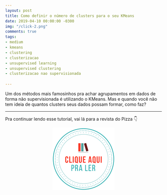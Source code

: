 ```yaml
---
layout: post
title: Como definir o número de clusters para o seu KMeans
date: 2019-04-10 00:00:00 -0300
img: "/click-2.png"
comments: true
tags:
- medium
- kmeans
- clustering
- clusterizacao
- unsupervised learning
- unsupervised clustering
- clusterizacao nao supervisionada

---
```

Um dos métodos mais famosinhos pra achar agrupamentos em dados de forma não supervisionada é utilizando o KMeans. Mas e quando você não tem ideia de quantos clusters seus dados possam formar, como faz?

***

Pra continuar lendo esse tutorial, vai lá para a revista do Pizza 👇

<center>
<a href="https://medium.com/pizzadedados/kmeans-e-metodo-do-cotovelo-94ded9fdf3a9">
<img src="/images/clique-aqui-para-ler.png"/>
</a>
</center>